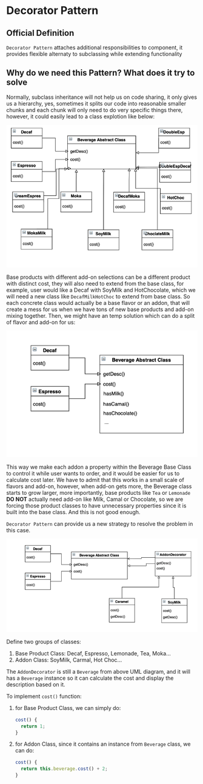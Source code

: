 # Decorator Pattern

## Official Definition
`Decorator Pattern` attaches additional responsibilities to component, it provides flexible alternaty to subclassing while extending functionality

## Why do we need this Pattern? What does it try to solve

Normally, subclass inheritance will not help us on code sharing, it only gives us a hierarchy, yes, sometimes it splits our code into reasonable smaller chunks and each chunk will only need to do very specific things there, however, it could easily lead to a class explotion like below: 

![Class Diagram](./assets/Decorator_Pattern_Problem_Diagram.png)

Base products with different add-on selections can be a different product with distinct cost, they will also need to extend from the base class, for example, user would like a Decaf with SoyMilk and HotChocolate, which we will need a new class like `DecafMilkHotChoc` to extend from base class. So each concrete class would actually be a base flavor or an addon, that will create a mess for us when we have tons of new base products and add-on mixing together. Then, we might have an temp solution which can do a split of flavor and add-on for us:

![Class Diagram](./assets/Decorator_Pattern_Intermidiant.png)

This way we make each addon a property within the Beverage Base Class to control it while user wants to order, and it would be easier for us to calculate cost later. We have to admit that this works in a small scale of flavors and add-on, however, when add-on gets more, the Beverage class starts to grow larger, more importantly, base products like `Tea` or `Lemonade` **DO NOT** actually need add-on like Milk, Camal or Chocolate, so we are forcing those product classes to have  unnecessary properties since it is built into the base class. And this is not good enough.

`Decorator Pattern` can provide us a new strategy to resolve the problem in this case.

![Class Diagram](assets/Decorator_Pattern_Solution.png)

Define two groups of classes:
1. Base Product Class: Decaf, Espresso, Lemonade, Tea, Moka...
2. Addon Class: SoyMilk, Carmal, Hot Choc...

The `AddonDecorator` is still a `Beverage` from above UML diagram, and it will has a `Beverage` instance so it can calculate the cost and display the description based on it.

To implement `cost()` function:
1. for Base Product Class, we can simply do:
    ```javascript
    cost() {
      return 1;
    }
    ```
2. for Addon Class, since it contains an instance from `Beverage` class, we can do:
    ```javascript
    cost() {
      return this.beverage.cost() + 2;
    }
    ```
